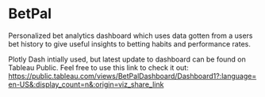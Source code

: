 # BetPal

Personalized bet analytics dashboard which uses data gotten from a users bet history to give useful insights to betting habits and performance rates.

Plotly Dash intially used, but latest update to dashboard can be found on Tableau Public. Feel free to use this link to check it out: https://public.tableau.com/views/BetPalDashboard/Dashboard1?:language=en-US&:display_count=n&:origin=viz_share_link
